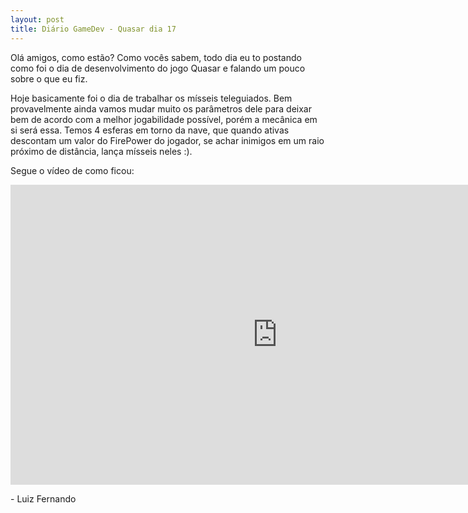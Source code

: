 ```yaml
---
layout: post
title: Diário GameDev - Quasar dia 17
---
```


Olá amigos, como estão? Como vocês sabem, todo dia eu to postando como foi o dia de desenvolvimento do jogo Quasar e falando um pouco sobre o que eu fiz.

Hoje basicamente foi o dia de trabalhar os mísseis teleguiados. Bem provavelmente ainda vamos mudar muito os parâmetros dele para deixar bem de acordo com a melhor jogabilidade possível, porém a mecânica em si será essa. Temos 4 esferas em torno da nave, que quando ativas descontam um valor do FirePower do jogador, se achar inimigos em um raio próximo de distância, lança mísseis neles :).


Segue o vídeo de como ficou:

<div class="videoWrapper">
  <iframe width="854" height="480" src="https://www.youtube.com/embed/s90zBMJf2dQ" frameborder="0" allow="autoplay; encrypted-media" allowfullscreen></iframe>
</div>

<p class= "message"> - Luiz Fernando </p>
